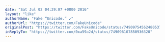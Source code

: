 ```yaml
---
date: "Sat Jul 02 04:29:07 +0000 2016"
layout: "like"
authorName: "Fake “Unicode.” ↙️"
authorUrl: "https://twitter.com/FakeUnicode"
originalPost: "https://twitter.com/FakeUnicode/status/749097545624805376"
inReplyTo: "https://twitter.com/0xa59a2d/status/749096107850936320"
---
```

